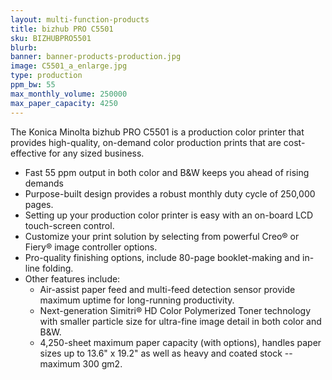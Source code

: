```yaml
---
layout: multi-function-products
title: bizhub PRO C5501
sku: BIZHUBPRO5501
blurb:
banner: banner-products-production.jpg
image: C5501_a_enlarge.jpg
type: production
ppm_bw: 55
max_monthly_volume: 250000
max_paper_capacity: 4250
---
```


The Konica Minolta bizhub PRO C5501 is a production color printer that provides high-quality, on-demand color production prints that are cost-effective for any sized business.

* Fast 55 ppm output in both color and B&W keeps you ahead of rising demands
* Purpose-built design provides a robust monthly duty cycle of 250,000 pages.
* Setting up your production color printer is easy with an on-board LCD touch-screen control.
* Customize your print solution by selecting from powerful Creo® or Fiery® image controller options.
* Pro-quality finishing options, include 80-page booklet-making and in-line folding.
* Other features include:
  * Air-assist paper feed and multi-feed detection sensor provide maximum uptime for long-running productivity.
  * Next-generation Simitri® HD Color Polymerized Toner technology with smaller particle size for ultra-fine image detail in both color and B&W.
  * 4,250-sheet maximum paper capacity (with options), handles paper sizes up to 13.6" x 19.2" as well as heavy and coated stock -- maximum 300 gm2.
